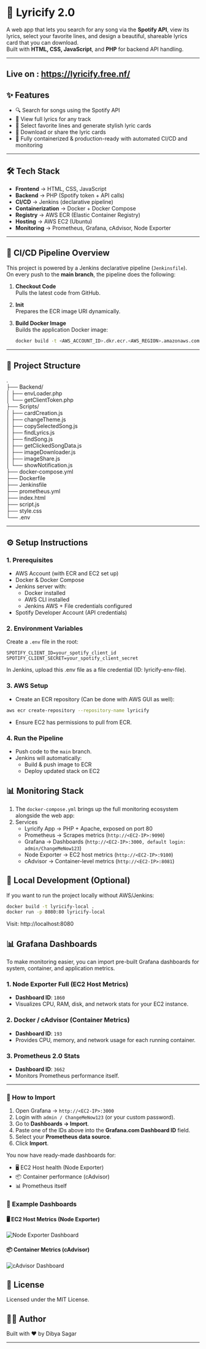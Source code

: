 # 🎵 Lyricify 2.0

A web app that lets you search for any song via the **Spotify API**, view its lyrics, select your favorite lines, and design a beautiful, shareable lyrics card that you can download.  
Built with **HTML, CSS, JavaScript**, and **PHP** for backend API handling.

---

## Live on : https://lyricify.free.nf/

## ✨ Features

- 🔍 Search for songs using the Spotify API
- 📜 View full lyrics for any track
- 🎨 Select favorite lines and generate stylish lyric cards
- 💾 Download or share the lyric cards
- 🚀 Fully containerized & production-ready with automated CI/CD and monitoring

---

## 🛠️ Tech Stack

- **Frontend** → HTML, CSS, JavaScript
- **Backend** → PHP (Spotify token + API calls)
- **CI/CD** → Jenkins (declarative pipeline)
- **Containerization** → Docker + Docker Compose
- **Registry** → AWS ECR (Elastic Container Registry)
- **Hosting** → AWS EC2 (Ubuntu)
- **Monitoring** → Prometheus, Grafana, cAdvisor, Node Exporter

---

## 🚀 CI/CD Pipeline Overview

This project is powered by a Jenkins declarative pipeline (`Jenkinsfile`).  
On every push to the **main branch**, the pipeline does the following:

1. **Checkout Code**  
   Pulls the latest code from GitHub.

2. **Init**  
   Prepares the ECR image URI dynamically.

3. **Build Docker Image**  
   Builds the application Docker image:
   ```bash
   docker build -t <AWS_ACCOUNT_ID>.dkr.ecr.<AWS_REGION>.amazonaws.com/lyricify:<BUILD_NUMBER> .
   ```

---

## 📂 Project Structure

.<br>
├── Backend/<br>
│ ├── envLoader.php<br>
│ └── getClientToken.php<br>
├── Scripts/<br>
│ ├── cardCreation.js<br>
│ ├── changeTheme.js<br>
│ ├── copySelectedSong.js<br>
│ ├── findLyrics.js<br>
│ ├── findSong.js<br>
│ ├── getClickedSongData.js<br>
│ ├── imageDownloader.js<br>
│ ├── imageShare.js<br>
│ └── showNotification.js<br>
├── docker-compose.yml<br>
├── Dockerfile<br>
├── Jenkinsfile<br>
├── prometheus.yml<br>
├── index.html<br>
├── script.js<br>
├── style.css<br>
└── .env

---

## ⚙️ Setup Instructions

### 1. Prerequisites

- AWS Account (with ECR and EC2 set up)
- Docker & Docker Compose
- Jenkins server with:
  - Docker installed
  - AWS CLI installed
  - Jenkins AWS + File credentials configured
- Spotify Developer Account (API credentials)

### 2. Environment Variables

Create a `.env` file in the root:

```env
SPOTIFY_CLIENT_ID=your_spotify_client_id
SPOTIFY_CLIENT_SECRET=your_spotify_client_secret
```

In Jenkins, upload this .env file as a file credential (ID: lyricify-env-file).

### 3. AWS Setup

- Create an ECR repository (Can be done with AWS GUI as well):

```bash
aws ecr create-repository --repository-name lyricify
```

- Ensure EC2 has permissions to pull from ECR.

### 4. Run the Pipeline

- Push code to the `main` branch.
- Jenkins will automatically:
  - Build & push image to ECR
  - Deploy updated stack on EC2

## 📊 Monitoring Stack

1. The `docker-compose.yml` brings up the full monitoring ecosystem alongside the web app:
2. Services
   - Lyricify App → PHP + Apache, exposed on port 80
   - Prometheus → Scrapes metrics (`http://<EC2-IP>:9090`)
   - Grafana → Dashboards (`http://<EC2-IP>:3000, default login: admin/ChangeMeNow123`)
   - Node Exporter → EC2 host metrics (`http://<EC2-IP>:9100`)
   - cAdvisor → Container-level metrics (`http://<EC2-IP>:8081`)

## 🔧 Local Development (Optional)

If you want to run the project locally without AWS/Jenkins:

```bash
docker build -t lyricify-local .
docker run -p 8080:80 lyricify-local
```

Visit: http://localhost:8080

## 📊 Grafana Dashboards

To make monitoring easier, you can import pre-built Grafana dashboards for system, container, and application metrics.

### 1. Node Exporter Full (EC2 Host Metrics)

- **Dashboard ID**: `1860`
- Visualizes CPU, RAM, disk, and network stats for your EC2 instance.

### 2. Docker / cAdvisor (Container Metrics)

- **Dashboard ID**: `193`
- Provides CPU, memory, and network usage for each running container.

### 3. Prometheus 2.0 Stats

- **Dashboard ID**: `3662`
- Monitors Prometheus performance itself.

---

### 🚀 How to Import

1. Open Grafana → `http://<EC2-IP>:3000`
2. Login with `admin / ChangeMeNow123` (or your custom password).
3. Go to **Dashboards → Import**.
4. Paste one of the IDs above into the **Grafana.com Dashboard ID** field.
5. Select your **Prometheus data source**.
6. Click **Import**.

You now have ready-made dashboards for:

- 🖥️ EC2 Host health (Node Exporter)
- 📦 Container performance (cAdvisor)
- 📊 Prometheus itself

### 📸 Example Dashboards

####

#### 🖥️ EC2 Host Metrics (Node Exporter)

![Node Exporter Dashboard](docs/Grafana1.jpeg.)

#### 📦 Container Metrics (cAdvisor)

![cAdvisor Dashboard](docs/Grafana2.jpeg.)

## 📜 License

Licensed under the MIT License.

## 👨‍💻 Author

Built with ❤️ by Dibya Sagar

---
